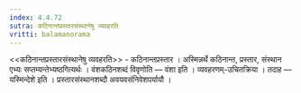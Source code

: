 ```yaml
---
index: 4.4.72
sutra: कठिनान्तप्रस्तारसंस्थानेषु व्यवहरति
vritti: balamanorama
---
```


<<कठिनान्तप्रस्तारसंस्थानेषु व्यवहरति>> - कठिनान्तप्रस्तार । अस्मिन्नर्थे कठिनान्त, प्रस्तार, संस्थान एभ्यः सप्तम्यन्तेभ्यष्ठगित्यर्थः । वंशकठिनशब्दं विवृणोति — वंशा इति । व्यवहरणम्-उचितक्रिया । तदाह — यस्मिन्देशे इति । प्रस्तारसंस्थानशब्दौ अवयवसंनिवेशपर्यायौ ।